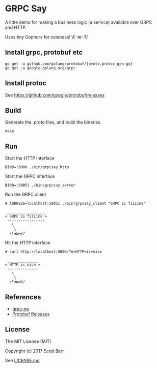# GRPC Say

A little demo for making a business logic (a service) available over GRPC
and HTTP.

Uses tiny Gophers for cuteness! \ʕ◔ϖ◔ʔ/


## Install grpc, protobuf etc

    go get -u github.com/golang/protobuf/{proto,protoc-gen-go}
    go get -u google.golang.org/grpc


## Install protoc

See https://github.com/google/protobuf/releases


## Build

Generate the .proto files, and build the binaries.

    make


## Run

Start the HTTP interface

    BIND=:9000 ./bin/grpcsay_http

Start the GRPC interface

    BIND=:50051 ./bin/grpcsay_server

Run the GRPC client

```
# ADDRESS=localhost:50051 ./bin/grpcsay_client "GRPC is fiiiine"

 _________________
< GRPC is fiiiine >
 -----------------
   \
    \
  \ʕ◔ϖ◔ʔ/
```

Hit the HTTP interface

```
# curl http://localhost:9000/?m=HTTP+is+nice

 ______________
< HTTP is nice >
 --------------
   \
    \
  \ʕ◔ϖ◔ʔ/
```


## References

- [grpc-go](https://github.com/grpc/grpc-go)
- [Protobuf Releases](https://github.com/google/protobuf/releases)


## License

The MIT License (MIT)

Copyright (c) 2017 Scott Barr

See [LICENSE.md](LICENSE.md)
